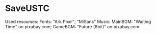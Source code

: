 # SaveUSTC
 
Used resourses:
Fonts: "Ark Pixel"; "MiSans"
Music: MainBGM: "Waiting Time" on pixabay.com; GameBGM: "Future (8bit)" on pixabay.com
